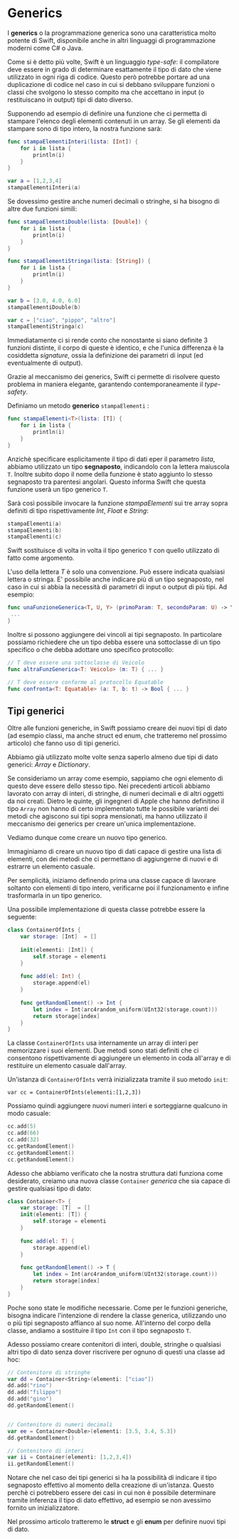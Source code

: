 # Generics

I **generics** o la programmazione generica sono una caratteristica molto potente di Swift, disponibile anche in altri linguaggi di programmazione moderni come C# o Java.

Come si è detto più volte, Swift è un linguaggio *type-safe*: il compilatore deve essere in grado di determinare esattamente il tipo di dato che viene utilizzato in ogni riga di codice. Questo però potrebbe portare ad una duplicazione di codice nel caso in cui si debbano sviluppare funzioni o classi che svolgono lo stesso compito ma che accettano in input (o restituiscano in output) tipi di dato diverso.

Supponendo ad esempio di definire una funzione che ci permetta di stampare l'elenco degli elementi contenuti in un array. Se gli elementi da stampare sono di tipo intero, la nostra funzione sarà:

```swift
func stampaElementiInteri(lista: [Int]) {
    for i in lista {
        println(i)
    }
}

var a = [1,2,3,4]
stampaElementiInteri(a)

```

Se dovessimo gestire anche numeri decimali o stringhe, si ha bisogno di altre due funzioni simili:


```swift
func stampaElementiDouble(lista: [Double]) {
    for i in lista {
        println(i)
    }
}

func stampaElementiStringa(lista: [String]) {
    for i in lista {
        println(i)
    }
}

var b = [3.0, 4.0, 6.0]
stampaElementiDouble(b)

var c = ["ciao", "pippo", "altro"]
stampaElementiStringa(c)

```

Immediatamente ci si rende conto che nonostante si siano definite 3 funzioni distinte, il corpo di queste è identico, e che l'unica differenza è la cosiddetta *signature*, ossia la definizione dei parametri di input (ed eventualmente di output).

Grazie al meccanismo dei generics, Swift ci permette di risolvere questo problema in maniera elegante, garantendo contemporaneamente il *type-safety*.

Definiamo un metodo **generico** `stampaElementi` :

```swift
func stampaElementi<T>(lista: [T]) {
    for i in lista {
        println(i)
    }
}
```

Anzichè specificare esplicitamente il tipo di dati eper il parametro *lista*, abbiamo utilizzato un tipo **segnaposto**, indicandolo con la lettera maiuscola `T`. Inoltre subito dopo il nome della funzione è stato aggiunto lo stesso segnaposto tra parentesi angolari.
Questo informa Swift che questa funzione userà un tipo generico `T`.

Sarà così possibile invocare la funzione *stampaElementi* sui tre array sopra definiti di tipo rispettivamente *Int*, *Float* e *String*:

```swift
stampaElementi(a)
stampaElementi(b)
stampaElementi(c)
```

Swift sostituisce di volta in volta il tipo generico `T` con quello utilizzato di fatto come argomento. 

L'uso della lettera *T* è solo una convenzione. Può essere indicata qualsiasi lettera o stringa. E' possibile anche indicare più di un tipo segnaposto, nel caso in cui si abbia la necessità di parametri di input o output di più tipi. Ad esempio:


```swift
func unaFunzioneGenerica<T, U, Y> (primoParam: T, secondoParam: U) -> Y {
 ...
}
```
Inoltre si possono aggiungere dei vincoli ai tipi segnaposto. In particolare possiamo richiedere che un tipo debba essere una sottoclasse di un tipo specifico o che debba adottare uno specifico protocollo:

```swift
// T deve essere una sottoclasse di Veicolo
func altraFunzGenerica<T: Veicolo> (m: T) { ... }

// T deve essere conforme al protocollo Equatable
func confronta<T: Equatable> (a: T, b: t) -> Bool { ... }
```

## Tipi generici

Oltre alle funzioni generiche, in Swift possiamo creare dei nuovi tipi di dato (ad esempio classi, ma anche struct ed enum, che tratteremo nel prossimo articolo) che fanno uso di tipi generici.

Abbiamo già utilizzato molte volte senza saperlo almeno due tipi di dato generici: *Array* e *Dictionary*.

Se consideriamo un array come esempio, sappiamo che ogni elemento di questo deve essere dello stesso tipo. Nei precedenti articoli abbiamo lavorato con array di interi, di stringhe, di numeri decimali e di altri oggetti da noi creati. Dietro le quinte, gli ingegneri di Apple che hanno definitino il tipo `Array` non hanno di certo implementato  tutte le possibile varianti dei metodi che agiscono sui tipi sopra mensionati, ma hanno utilizzato il meccanismo dei generics per creare un'unica implementazione.

Vediamo dunque come creare un nuovo tipo generico. 

Immaginiamo di creare un nuovo tipo di dati capace di gestire una lista di elementi, con dei metodi che ci permettano di aggiungerne di nuovi e di estrarre un elemento casuale.

Per semplicità, iniziamo definendo prima una classe capace di lavorare soltanto con elementi di tipo intero, verificarne poi il funzionamento e infine trasformarla in un tipo generico.

Una possibile implementazione di questa classe potrebbe essere la seguente:

```swift
class ContainerOfInts {
    var storage: [Int]  = []
    
    init(elementi: [Int]) {
        self.storage = elementi
    }
    
    func add(el: Int) {
        storage.append(el)
    }
    
    func getRandomElement() -> Int {
        let index = Int(arc4random_uniform(UInt32(storage.count)))
        return storage[index]
    }
}
```

La classe `ContainerOfInts` usa internamente un array di interi per memorizzare i suoi elementi. Due metodi sono stati definiti che ci consentono rispettivamente di aggiungere un elemento in coda all'array e di restituire un elemento casuale dall'array. 

Un'istanza di `ContainerOfInts` verrà inizializzata tramite il suo metodo `init`:

```
var cc = ContainerOfInts(elementi:[1,2,3])
```
Possiamo quindi aggiungere nuovi numeri interi e sorteggiarne qualcuno in modo casuale:

```swift
cc.add(5)
cc.add(66)
cc.add(32)
cc.getRandomElement()
cc.getRandomElement()
cc.getRandomElement()
```

Adesso che abbiamo verificato che la nostra struttura dati funziona come desiderato, creiamo una nuova classe `Container` *generica* che sia capace di gestire qualsiasi tipo di dato:

```swift
class Container<T> {
    var storage: [T]  = []
    init(elementi: [T]) {
        self.storage = elementi
    }
    
    func add(el: T) {
        storage.append(el)
    }
    
    func getRandomElement() -> T {
        let index = Int(arc4random_uniform(UInt32(storage.count)))
        return storage[index]
    }
}
```

Poche sono state le modifiche necessarie. Come per le funzioni generiche, bisogna indicare l'intenzione di rendere la classe generica, utilizzando uno o più tipi segnaposto affianco al suo nome. All'interno del corpo della classe, andiamo a sostituire il tipo `Int` con il tipo segnaposto `T`.

Adesso possiamo creare contenitori di interi, double, stringhe o qualsiasi altri tipo di dato senza dover riscrivere per ognuno di questi una classe ad hoc:

```swift
// Contenitore di stringhe
var dd = Container<String>(elementi: ["ciao"])
dd.add("rino")
dd.add("filippo")
dd.add("gino")
dd.getRandomElement()


// Contenitore di numeri decimali
var ee = Container<Double>(elementi: [3.5, 3.4, 5.3])
dd.getRandomElement()

// Contenitore di interi
var ii = Container(elementi: [1,2,3,4])
ii.getRandomElement()
```

Notare che nel caso dei tipi generici si ha la possibilità di indicare il tipo segnaposto effettivo al momento della creazione di un'istanza. Questo perchè ci potrebbero essere dei casi in cui non è possibile determinare tramite inferenza il tipo di dato effettivo, ad esempio se non avessimo fornito un inizializzatore.

Nel prossimo articolo tratteremo le **struct** e gli **enum** per definire nuovi tipi di dato.



